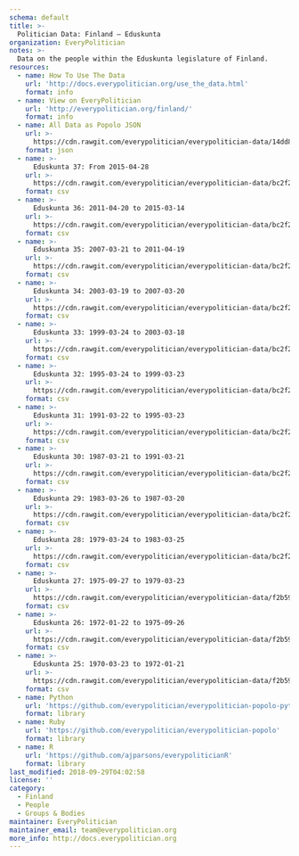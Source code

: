 ```yaml
---
schema: default
title: >-
  Politician Data: Finland — Eduskunta
organization: EveryPolitician
notes: >-
  Data on the people within the Eduskunta legislature of Finland.
resources:
  - name: How To Use The Data
    url: 'http://docs.everypolitician.org/use_the_data.html'
    format: info
  - name: View on EveryPolitician
    url: 'http://everypolitician.org/finland/'
    format: info
  - name: All Data as Popolo JSON
    url: >-
      https://cdn.rawgit.com/everypolitician/everypolitician-data/14dd828d31b965bb356bf7121fb5371e43940362/data/Finland/Eduskunta/ep-popolo-v1.0.json
    format: json
  - name: >-
      Eduskunta 37: From 2015-04-28
    url: >-
      https://cdn.rawgit.com/everypolitician/everypolitician-data/bc2f2f9c557267d8e72e52eff8fca1baa12cb6d8/data/Finland/Eduskunta/term-37.csv
    format: csv
  - name: >-
      Eduskunta 36: 2011-04-20 to 2015-03-14
    url: >-
      https://cdn.rawgit.com/everypolitician/everypolitician-data/bc2f2f9c557267d8e72e52eff8fca1baa12cb6d8/data/Finland/Eduskunta/term-36.csv
    format: csv
  - name: >-
      Eduskunta 35: 2007-03-21 to 2011-04-19
    url: >-
      https://cdn.rawgit.com/everypolitician/everypolitician-data/bc2f2f9c557267d8e72e52eff8fca1baa12cb6d8/data/Finland/Eduskunta/term-35.csv
    format: csv
  - name: >-
      Eduskunta 34: 2003-03-19 to 2007-03-20
    url: >-
      https://cdn.rawgit.com/everypolitician/everypolitician-data/bc2f2f9c557267d8e72e52eff8fca1baa12cb6d8/data/Finland/Eduskunta/term-34.csv
    format: csv
  - name: >-
      Eduskunta 33: 1999-03-24 to 2003-03-18
    url: >-
      https://cdn.rawgit.com/everypolitician/everypolitician-data/bc2f2f9c557267d8e72e52eff8fca1baa12cb6d8/data/Finland/Eduskunta/term-33.csv
    format: csv
  - name: >-
      Eduskunta 32: 1995-03-24 to 1999-03-23
    url: >-
      https://cdn.rawgit.com/everypolitician/everypolitician-data/bc2f2f9c557267d8e72e52eff8fca1baa12cb6d8/data/Finland/Eduskunta/term-32.csv
    format: csv
  - name: >-
      Eduskunta 31: 1991-03-22 to 1995-03-23
    url: >-
      https://cdn.rawgit.com/everypolitician/everypolitician-data/bc2f2f9c557267d8e72e52eff8fca1baa12cb6d8/data/Finland/Eduskunta/term-31.csv
    format: csv
  - name: >-
      Eduskunta 30: 1987-03-21 to 1991-03-21
    url: >-
      https://cdn.rawgit.com/everypolitician/everypolitician-data/bc2f2f9c557267d8e72e52eff8fca1baa12cb6d8/data/Finland/Eduskunta/term-30.csv
    format: csv
  - name: >-
      Eduskunta 29: 1983-03-26 to 1987-03-20
    url: >-
      https://cdn.rawgit.com/everypolitician/everypolitician-data/bc2f2f9c557267d8e72e52eff8fca1baa12cb6d8/data/Finland/Eduskunta/term-29.csv
    format: csv
  - name: >-
      Eduskunta 28: 1979-03-24 to 1983-03-25
    url: >-
      https://cdn.rawgit.com/everypolitician/everypolitician-data/bc2f2f9c557267d8e72e52eff8fca1baa12cb6d8/data/Finland/Eduskunta/term-28.csv
    format: csv
  - name: >-
      Eduskunta 27: 1975-09-27 to 1979-03-23
    url: >-
      https://cdn.rawgit.com/everypolitician/everypolitician-data/f2b5957807cf28dd8f7c28e24ffdaf547f8fe39e/data/Finland/Eduskunta/term-27.csv
    format: csv
  - name: >-
      Eduskunta 26: 1972-01-22 to 1975-09-26
    url: >-
      https://cdn.rawgit.com/everypolitician/everypolitician-data/f2b5957807cf28dd8f7c28e24ffdaf547f8fe39e/data/Finland/Eduskunta/term-26.csv
    format: csv
  - name: >-
      Eduskunta 25: 1970-03-23 to 1972-01-21
    url: >-
      https://cdn.rawgit.com/everypolitician/everypolitician-data/f2b5957807cf28dd8f7c28e24ffdaf547f8fe39e/data/Finland/Eduskunta/term-25.csv
    format: csv
  - name: Python
    url: 'https://github.com/everypolitician/everypolitician-popolo-python'
    format: library
  - name: Ruby
    url: 'https://github.com/everypolitician/everypolitician-popolo'
    format: library
  - name: R
    url: 'https://github.com/ajparsons/everypoliticianR'
    format: library
last_modified: 2018-09-29T04:02:58
license: ''
category:
  - Finland
  - People
  - Groups & Bodies
maintainer: EveryPolitician
maintainer_email: team@everypolitician.org
more_info: http://docs.everypolitician.org
---
```

